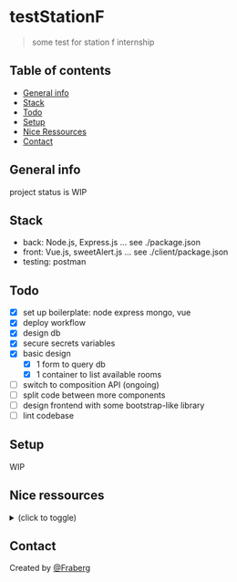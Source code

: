 # testStationF
> some test for station f internship

## Table of contents
* [General info](#general-info)
* [Stack](#stack)
* [Todo](#todo)
* [Setup](#setup)
* [Nice Ressources](#nice-ressources)
* [Contact](#contact)

## General info
project status is WIP

## Stack
* back: Node.js, Express.js ... see ./package.json
* front: Vue.js, sweetAlert.js ... see ./client/package.json
* testing: postman

## Todo
- [x] set up boilerplate: node express mongo, vue
- [x] deploy workflow
- [x] design db
- [x] secure secrets variables
- [x] basic design
  - [x] 1 form to query db
  - [x] 1 container to list available rooms
- [ ] switch to composition API (ongoing)
- [ ] split code between more components
- [ ] design frontend with some bootstrap-like library
- [ ] lint codebase

## Setup
WIP

## Nice ressources
<details><summary>(click to toggle)</summary>

- mongodb
- node
- express
- vue
  - vue doc https://vuejs.org/
  - vue3 doc https://v3.vuejs.org/
  - vue cli https://cli.vuejs.org/
  - full Stack Vue.js, Express & MongoDB Traversy Media [playlist](https://www.youtube.com/watch?v=j55fHUJqtyw&list=PLillGF-RfqbYSx-Ab1xWVanGKtowTsnNm)
  - composition API [yt video](https://www.youtube.com/watch?v=bwItFdPt-6M)
- heroku
    setting a buildpack on an application [heroku doc](https://devcenter.heroku.com/articles/buildpacks)
- git
  - deploy sub dir [stackoverflow thread](https://stackoverflow.com/questions/26241683/heroku-deploy-a-sub-directory)
- environnement variables
  - [vue doc](https://cli.vuejs.org/guide/mode-and-env.html#environment-variables)
  - [nice article](https://dev.to/benjaminmock/how-to-handle-secrets-in-node-js-environment-variables-2251)
- eslint [set up](https://www.synbioz.com/blog/tech/un-code-js-impeccable-grace-a-eslint)
- [vue chrome extension](https://chrome.google.com/webstore/detail/vuejs-devtools/nhdogjmejiglipccpnnnanhbledajbpd/related?hl=fr)
</details>

## Contact
Created by [@Fraberg](https://github.com/Fraberg/)